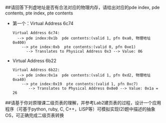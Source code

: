 ##请回答下列虚地址是否有合法对应的物理内存，请给出对应的pde index, pde contents, pte index, pte contents

-	第一个：Virtual Address 6c74
	
		Virtual Address 6c74:
		  --> pde index:0x1b  pde contents:(valid 1, pfn 0xa0, 物理地址0x400)
		    --> pte index:0xb  pte contents:(valid 0, pfn 0xe1)
		      --> Translates to Physical Address 0x3 --> Value: 06
	
-	Virtual Address 6b22
	
		Virtual Address 6b22:
		  --> pde index:0x1a  pde contents:(valid 1, pfn 0xd2, 物理地址0xa40)
		    --> pte index:0x19  pte contents:(valid 1, pfn 0xc7)
		       --> Translates to Physical Address 0x8e0 --> Value: 0x1a = 26


##请基于你对原理课二级页表的理解，并参考Lab2建页表的过程，设计一个应用程序（可基于python, ruby, C, C++，LISP等）可模拟实现(2)题中描述的抽象OS，可正确完成二级页表转换

